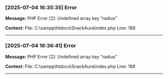 ### [2025-07-04 16:35:35] Error

**Message:** PHP Error [2]: Undefined array key &quot;radius&quot;

**Context:** File: C:\xampp\htdocs\SnackAura\index.php Line: 188

---

### [2025-07-04 16:36:41] Error

**Message:** PHP Error [2]: Undefined array key &quot;radius&quot;

**Context:** File: C:\xampp\htdocs\SnackAura\index.php Line: 188

---


